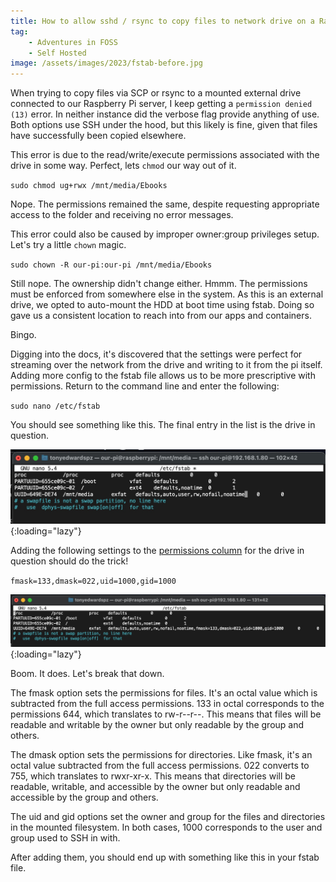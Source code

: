 ```yaml
---
title: How to allow sshd / rsync to copy files to network drive on a Raspberry Pi
tag:
    - Adventures in FOSS
    - Self Hosted
image: /assets/images/2023/fstab-before.jpg
---
```


When trying to copy files via SCP or rsync to a mounted external drive connected to our Raspberry Pi server, I keep getting a `permission denied (13)` error. In neither instance did the verbose flag provide anything of use. Both options use SSH under the hood, but this likely is fine, given that files have successfully been copied elsewhere. 

This error is due to the read/write/execute permissions associated with the drive in some way. Perfect, lets `chmod` our way out of it.

`sudo chmod ug+rwx /mnt/media/Ebooks`

Nope. The permissions remained the same, despite requesting appropriate access to the folder and receiving no error messages.

This error could also be caused by improper owner:group privileges setup. Let's try a little `chown` magic.

`sudo chown -R our-pi:our-pi /mnt/media/Ebooks`

Still nope. The ownership didn't change either. Hmmm. The permissions must be enforced from somewhere else in the system. As this is an external drive, we opted to auto-mount the HDD at boot time using fstab. Doing so gave us a consistent location to reach into from our apps and containers.

Bingo.

Digging into the docs, it's discovered that the settings were perfect for streaming over the network from the drive and writing to it from the pi itself. Adding more config to the fstab file allows us to be more prescriptive with permissions. Return to the command line and enter the following:

`sudo nano /etc/fstab`

You should see something like this. The final entry in the list is the drive in question.

![Fstab on raspberry pi](/assets/images/2023/fstab-before.jpg "Screenshot of fstab file on linux"){:loading="lazy"}

Adding the following settings to the [permissions column](https://linuxroutes.com/linux-fstab/) for the drive in question should do the trick!

`fmask=133,dmask=022,uid=1000,gid=1000`

![Fstab on raspberry pi](/assets/images/2023/fstab-after.jpg "Screenshot of fstab file on linux"){:loading="lazy"}

Boom. It does. Let's break that down.

The fmask option sets the permissions for files. It's an octal value which is subtracted from the full access permissions. 133 in octal corresponds to the permissions 644, which translates to rw-r--r--. This means that files will be readable and writable by the owner but only readable by the group and others.

The dmask option sets the permissions for directories. Like fmask, it's an octal value subtracted from the full access permissions. 022 converts to 755, which translates to rwxr-xr-x. This means that directories will be readable, writable, and accessible by the owner but only readable and accessible by the group and others.

The uid and gid options set the owner and group for the files and directories in the mounted filesystem. In both cases, 1000 corresponds to the user and group used to SSH in with.

After adding them, you should end up with something like this in your fstab file.
